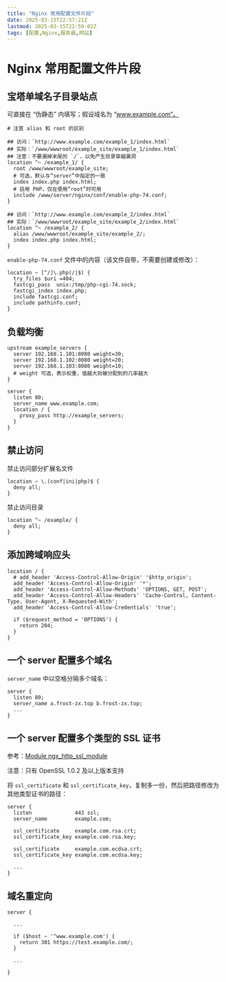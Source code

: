 ```yaml
---
title: "Nginx 常用配置文件片段"
date: 2025-03-15T22:57:21Z
lastmod: 2025-03-15T22:59:02Z
tags: [配置,Nginx,服务器,网站]
---
```


# Nginx 常用配置文件片段

## 宝塔单域名子目录站点

可直接在 “伪静态” 内填写；假设域名为 “www.example.com”。

```nginx
# 注意 alias 和 root 的区别

## 访问：`http://www.example.com/example_1/index.html`
## 实际：`/www/wwwroot/example_site/example_1/index.html`
## 注意：不要漏掉末尾的 `/`，以免产生目录穿越漏洞
location ^~ /example_1/ {
  root /www/wwwroot/example_site;
  # 可选，默认与“server”中指定的一致
  index index.php index.html;
  # 启用 PHP，仅在使用“root”时可用
  include /www/server/nginx/conf/enable-php-74.conf;
}

## 访问：`http://www.example.com/example_2/index.html`
## 实际：`/www/wwwroot/example_site/example_2/index.html`
location ^~ /example_2/ {
  alias /www/wwwroot/example_site/example_2/;
  index index.php index.html;
}
```

​`enable-php-74.conf` 文件中的内容（该文件自带，不需要创建或修改）：

```nginx
location ~ [^/]\.php(/|$) {
  try_files $uri =404;
  fastcgi_pass  unix:/tmp/php-cgi-74.sock;
  fastcgi_index index.php;
  include fastcgi.conf;
  include pathinfo.conf;
}
```

## 负载均衡

```nginx
upstream example_servers {
  server 192.168.1.101:8080 weight=30;
  server 192.168.1.102:8080 weight=20;
  server 192.168.1.103:8080 weight=10;
  # weight 可选，表示权重，值越大则被分配到的几率越大
}

server {
  listen 80;
  server_name www.example.com;
  location / {
    proxy_pass http://example_servers;
  }
}
```

## 禁止访问

禁止访问部分扩展名文件

```nginx
location ~ \.(conf|ini|php)$ {
  deny all;
}
```

禁止访问目录

```nginx
location ^~ /example/ {
  deny all;
}
```

## 添加跨域响应头

```nginx
location / {
  # add_header 'Access-Control-Allow-Origin' '$http_origin';
  add_header 'Access-Control-Allow-Origin' '*';
  add_header 'Access-Control-Allow-Methods' 'OPTIONS, GET, POST';
  add_header 'Access-Control-Allow-Headers' 'Cache-Control, Content-Type, User-Agent, X-Requested-With';
  add_header 'Access-Control-Allow-Credentials' 'true';

  if ($request_method = 'OPTIONS') {
    return 204;
  }
}
```

## 一个 server 配置多个域名

​`server_name` 中以空格分隔多个域名：

```nginx
server {
  listen 80;
  server_name a.frost-zx.top b.frost-zx.top;
  ...
}
```

## 一个 server 配置多个类型的 SSL 证书

参考：[Module ngx_http_ssl_module](https://nginx.org/en/docs/http/ngx_http_ssl_module.html#ssl_certificate)

注意：只有 OpenSSL 1.0.2 及以上版本支持

将 `ssl_certificate`​ 和 `ssl_certificate_key`，复制多一份，然后把路径修改为其他类型证书的路径：

```nginx
server {
  listen              443 ssl;
  server_name         example.com;

  ssl_certificate     example.com.rsa.crt;
  ssl_certificate_key example.com.rsa.key;

  ssl_certificate     example.com.ecdsa.crt;
  ssl_certificate_key example.com.ecdsa.key;

  ...
}
```

## 域名重定向

```nginx
server {

  ...

  if ($host ~ '^www.example.com') {
    return 301 https://test.example.com/;
  }

  ...

}
```

‍
